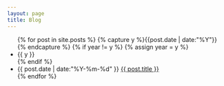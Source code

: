 ```yaml
---
layout: page
title: Blog
---
```


<ul class="listing">
{% for post in site.posts %}
	{% capture y %}{{post.date | date:"%Y"}}{% endcapture %}
	{% if year != y %}
		{% assign year = y %}
		<li class="listing-seperator">{{ y }}</li>
	{% endif %}
  <li class="listing-item">
    <time datetime="{{ post.date | date:"%Y-%m-%d" }}">{{ post.date | date:"%Y-%m-%d" }}</time>
    <a href="{{ post.url | prepend: site.baseurl }}" title="{{ post.title }}">{{ post.title }}</a>
  </li>
{% endfor %}
</ul>
